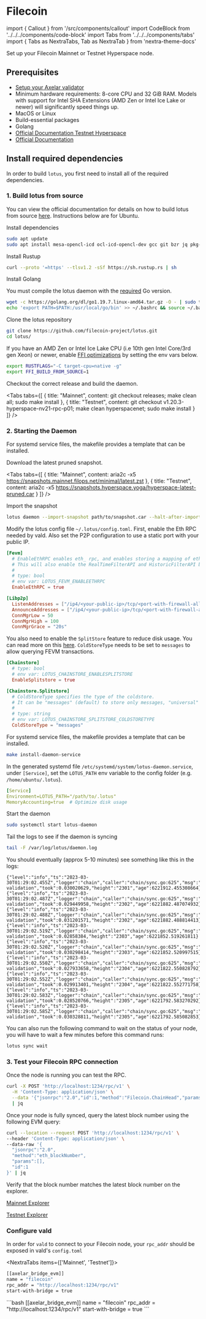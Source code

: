 # Filecoin

import { Callout } from '/src/components/callout'
import CodeBlock from '../../../components/code-block'
import Tabs from '../../../components/tabs'
import { Tabs as NextraTabs, Tab as NextraTab } from 'nextra-theme-docs'

Set up your Filecoin Mainnet or Testnet Hyperspace node.

## Prerequisites

- [Setup your Axelar validator](/validator/setup)
- Minimum hardware requirements: 8-core CPU and 32 GiB RAM. Models with support for Intel SHA Extensions (AMD Zen or Intel Ice Lake or newer) will significantly speed things up.
- MacOS or Linux
- Build-essential packages
- Golang
- [Official Documentation Testnet Hyperspace](https://kb.factor8.io/docs/filecoin/testnets/hyperspace)
- [Official Documentation](https://lotus.filecoin.io/lotus/install/linux/)

## Install required dependencies

In order to build `lotus`, you first need to install all of the required dependencies.

### 1. Build lotus from source

You can view the official documentation for details on how to build lotus from source [here](https://lotus.filecoin.io/lotus/install/linux/#building-from-source). Instructions below are for Ubuntu.

Install dependencies
```bash
sudo apt update
sudo apt install mesa-opencl-icd ocl-icd-opencl-dev gcc git bzr jq pkg-config curl clang build-essential hwloc libhwloc-dev wget aria2 -y && sudo apt upgrade -y
```

Install Rustup

```bash
curl --proto '=https' --tlsv1.2 -sSf https://sh.rustup.rs | sh
```

Install Golang

You must compile the lotus daemon with the [required](https://lotus.filecoin.io/lotus/install/linux/#go) Go version.
```bash
wget -c https://golang.org/dl/go1.19.7.linux-amd64.tar.gz -O - | sudo tar -xz -C /usr/local
echo 'export PATH=$PATH:/usr/local/go/bin' >> ~/.bashrc && source ~/.bashrc
```

Clone the lotus repository

```bash
git clone https://github.com/filecoin-project/lotus.git
cd lotus/
```

If you have an AMD Zen or Intel Ice Lake CPU (i.e 10th gen Intel Core/3rd gen Xeon) or newer,
enable [FFI optimizations](https://lotus.filecoin.io/lotus/install/linux/#native-filecoin-ffi) by setting the env vars below.

```bash
export RUSTFLAGS="-C target-cpu=native -g"
export FFI_BUILD_FROM_SOURCE=1
```

Checkout the correct release and build the daemon.

<Tabs tabs={[
{
title: "Mainnet",
content: <CodeBlock language="bash">
git checkout releases;
make clean all;
sudo make install
</CodeBlock>
},
{
title: "Testnet",
content: <CodeBlock language="bash">
git checkout v1.20.3-hyperspace-nv21-rpc-p01;
make clean hyperspacenet;
sudo make install
</CodeBlock>
}
]} />

### 2. Starting the Daemon

For systemd service files, the makefile provides a template that can be installed.

Download the latest pruned snapshot.

<Tabs tabs={[
{
title: "Mainnet",
content: <CodeBlock language="bash">
aria2c -x5 https://snapshots.mainnet.filops.net/minimal/latest.zst
</CodeBlock>
},
{
title: "Testnet",
content: <CodeBlock language="bash">
aria2c -x5 https://snapshots.hyperspace.yoga/hyperspace-latest-pruned.car
</CodeBlock>
}
]} />

Import the snapshot

```bash
lotus daemon --import-snapshot path/to/snapshot.car --halt-after-import
```

Modify the lotus config file `~/.lotus/config.toml`. First, enable the Eth RPC needed by vald. Also set the P2P configuration to use a static port with your public IP.

```toml
[Fevm]
  # EnableEthRPC enables eth_ rpc, and enables storing a mapping of eth transaction hashes to filecoin message Cids.
  # This will also enable the RealTimeFilterAPI and HistoricFilterAPI by default, but they can be disabled by config options above.
  #
  # type: bool
  # env var: LOTUS_FEVM_ENABLEETHRPC
  EnableEthRPC = true

[Libp2p]
  ListenAddresses = ["/ip4/<your-public-ip>/tcp/<port-with-firewall-allow>"] # e.g ["/ip4/1.1.1.1/tcp/9876"]
  AnnounceAddresses = ["/ip4/<your-public-ip>/tcp/<port-with-firewall-allow>"]
  ConnMgrLow = 50
  ConnMgrHigh = 100
  ConnMgrGrace = "20s"
```

You also need to enable the `SplitStore` feature to reduce disk usage. You can read more on this [here](https://docs.filecoin.io/mine/lotus/splitstore/).
`ColdStoreType` needs to be set to `messages` to allow querying FEVM transactions.

```toml
[Chainstore]
  # type: bool
  # env var: LOTUS_CHAINSTORE_ENABLESPLITSTORE
  EnableSplitstore = true

[Chainstore.Splitstore]
  # ColdStoreType specifies the type of the coldstore.
  # It can be "messages" (default) to store only messages, "universal" to store all chain state or "discard" for discarding cold blocks.
  #
  # type: string
  # env var: LOTUS_CHAINSTORE_SPLITSTORE_COLDSTORETYPE
  ColdStoreType = "messages"
```

For systemd service files, the makefile provides a template that can be installed.

```bash
make install-daemon-service
```

In the generated systemd file `/etc/systemd/system/lotus-daemon.service`, under `[Service]`,
set the `LOTUS_PATH` env variable to the config folder (e.g. `/home/ubuntu/.lotus`).

```yaml
[Service]
Environment=LOTUS_PATH="/path/to/.lotus"
MemoryAccounting=true  # Optimize disk usage
```

Start the daemon

```bash
sudo systemctl start lotus-daemon
```

Tail the logs to see if the daemon is syncing

```bash
tail -F /var/log/lotus/daemon.log
```

You should eventually (approx 5-10 minutes) see something like this in the logs:

```logs
{"level":"info","ts":"2023-03-30T01:29:02.455Z","logger":"chain","caller":"chain/sync.go:625","msg":"block validation","took":0.030020629,"height":"2301","age":6221912.455308664}
{"level":"info","ts":"2023-03-30T01:29:02.487Z","logger":"chain","caller":"chain/sync.go:625","msg":"block validation","took":0.029449958,"height":"2302","age":6221882.487074932}
{"level":"info","ts":"2023-03-30T01:29:02.488Z","logger":"chain","caller":"chain/sync.go:625","msg":"block validation","took":0.031201571,"height":"2302","age":6221882.488814413}
{"level":"info","ts":"2023-03-30T01:29:02.519Z","logger":"chain","caller":"chain/sync.go:625","msg":"block validation","took":0.02858384,"height":"2303","age":6221852.519261811}
{"level":"info","ts":"2023-03-30T01:29:02.520Z","logger":"chain","caller":"chain/sync.go:625","msg":"block validation","took":0.030298414,"height":"2303","age":6221852.520997515}
{"level":"info","ts":"2023-03-30T01:29:02.550Z","logger":"chain","caller":"chain/sync.go:625","msg":"block validation","took":0.027933658,"height":"2304","age":6221822.550828792}
{"level":"info","ts":"2023-03-30T01:29:02.552Z","logger":"chain","caller":"chain/sync.go:625","msg":"block validation","took":0.029913401,"height":"2304","age":6221822.552771758}
{"level":"info","ts":"2023-03-30T01:29:02.583Z","logger":"chain","caller":"chain/sync.go:625","msg":"block validation","took":0.028520766,"height":"2305","age":6221792.583270292}
{"level":"info","ts":"2023-03-30T01:29:02.585Z","logger":"chain","caller":"chain/sync.go:625","msg":"block validation","took":0.030328811,"height":"2305","age":6221792.585082853}
```

You can also run the following command to wait on the status of your node, you will have to wait a few minutes before this command runs:

```bash
lotus sync wait
```

### 3. Test your Filecoin RPC connection

Once the node is running you can test the RPC.

```bash
curl -X POST 'http://localhost:1234/rpc/v1' \
  -H 'Content-Type: application/json' \
  --data '{"jsonrpc":"2.0","id":1,"method":"Filecoin.ChainHead","params":[]}' \
  | jq
```

Once your node is fully synced, query the latest block number using the following EVM query:

```bash
curl --location --request POST 'http://localhost:1234/rpc/v1' \
--header 'Content-Type: application/json' \
--data-raw '{
  "jsonrpc":"2.0",
  "method":"eth_blockNumber",
  "params":[],
  "id":1
}' | jq
```

Verify that the block number matches the latest block number on the explorer.

[Mainnet Explorer](https://filfox.info/en/tipset)

[Testnet Explorer](https://hyperspace.filfox.info/en/tipset)

### Configure vald

In order for `vald` to connect to your Filecoin node, your `rpc_addr` should be exposed in
vald's `config.toml`


<NextraTabs items={['Mainnet', 'Testnet']}>
  <NextraTab>
  ```bash
  [[axelar_bridge_evm]]
  name = "filecoin"
  rpc_addr = "http://localhost:1234/rpc/v1"
  start-with-bridge = true
  ```
  </NextraTab>
  <NextraTab>
  ```bash
  [[axelar_bridge_evm]]
  name = "filecoin"
  rpc_addr = "http://localhost:1234/rpc/v1"
  start-with-bridge = true
  ```
  </NextraTab>
</NextraTabs>
